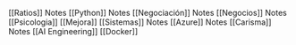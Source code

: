 [[Ratios]] Notes
[[Python]] Notes
[[Negociación]] Notes
[[Negocios]] Notes
[[Psicologia]]
[[Mejora]]
[[Sistemas]] Notes
[[Azure]] Notes
[[Carisma]] Notes
[[AI Engineering]]
[[Docker]]